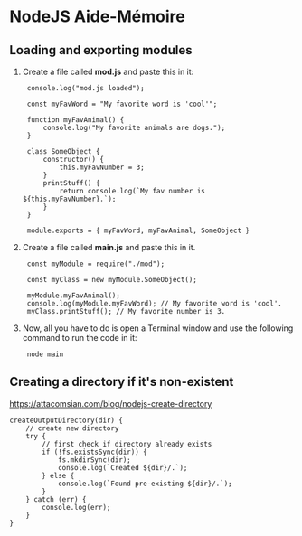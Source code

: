 # NodeJS Aide-Mémoire

## Loading and exporting modules

1. Create a file called **mod.js** and paste this in it:

        console.log("mod.js loaded");

        const myFavWord = "My favorite word is 'cool'";

        function myFavAnimal() {
            console.log("My favorite animals are dogs.");
        }

        class SomeObject {
            constructor() {
                this.myFavNumber = 3;
            }
            printStuff() {
                return console.log(`My fav number is ${this.myFavNumber}.`);
            }
        }

        module.exports = { myFavWord, myFavAnimal, SomeObject }

1. Create a file called **main.js** and paste this in it.

        const myModule = require("./mod");

        const myClass = new myModule.SomeObject();

        myModule.myFavAnimal();
        console.log(myModule.myFavWord); // My favorite word is 'cool'.
        myClass.printStuff(); // My favorite number is 3.

1. Now, all you have to do is open a Terminal window and use the following command to run the code in it:

        node main

## Creating a directory if it's non-existent

https://attacomsian.com/blog/nodejs-create-directory

    createOutputDirectory(dir) {
        // create new directory
        try {
            // first check if directory already exists
            if (!fs.existsSync(dir)) {
                fs.mkdirSync(dir);
                console.log(`Created ${dir}/.`);
            } else {
                console.log(`Found pre-existing ${dir}/.`);
            }
        } catch (err) {
            console.log(err);
        }
    }